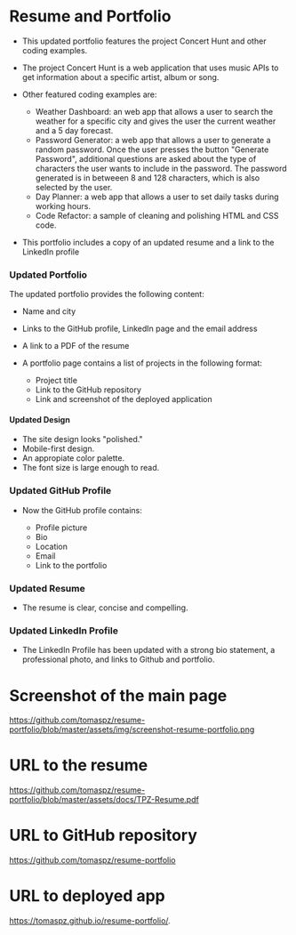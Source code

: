 # Resume and Portfolio

* This updated portfolio features the project Concert Hunt and other coding examples. 
* The project Concert Hunt is a web application that uses music APIs to get information about a specific artist, album or song.

* Other featured coding examples are:
   * Weather Dashboard: an web app that allows a user to search the weather for a specific city and gives the user the current weather and a 5 day forecast.
   * Password Generator: a web app that allows a user to generate a random password. Once the user presses the button "Generate Password", additional questions are asked about the type of characters the user wants to include in the password. The password generated is in betweeen 8 and 128 characters, which is also selected by the user.
   * Day Planner: a web app that allows a user to set daily tasks during working hours.
   * Code Refactor: a sample of cleaning and polishing HTML and CSS code.

* This portfolio includes a copy of an updated resume and a link to the LinkedIn profile

### Updated Portfolio

The updated portfolio provides the following content:

* Name and city
* Links to the GitHub profile, LinkedIn page and the email address
* A link to a PDF of the resume
* A portfolio page contains a list of projects in the following format:

  * Project title
  * Link to the GitHub repository
  * Link and screenshot of the deployed application


#### Updated Design

* The site design looks "polished." 
* Mobile-first design.
* An appropiate color palette.
* The font size is large enough to read.


### Updated GitHub Profile 

* Now the GitHub profile contains: 

    * Profile picture
    * Bio
    * Location
    * Email
    * Link to the portfolio

### Updated Resume 

* The resume is clear, concise and compelling.


### Updated LinkedIn Profile 

* The LinkedIn Profile has been updated with a strong bio statement, a professional photo, and links to Github and portfolio.

# Screenshot of the main page

https://github.com/tomaspz/resume-portfolio/blob/master/assets/img/screenshot-resume-portfolio.png

# URL to the resume

https://github.com/tomaspz/resume-portfolio/blob/master/assets/docs/TPZ-Resume.pdf

# URL to GitHub repository

https://github.com/tomaspz/resume-portfolio

# URL to deployed app

https://tomaspz.github.io/resume-portfolio/.

